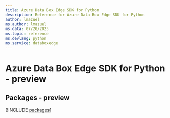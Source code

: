 ```yaml
---
title: Azure Data Box Edge SDK for Python
description: Reference for Azure Data Box Edge SDK for Python
author: lmazuel
ms.author: lmazuel
ms.data: 07/20/2023
ms.topic: reference
ms.devlang: python
ms.service: databoxedge
---
```

# Azure Data Box Edge SDK for Python - preview
## Packages - preview
[!INCLUDE [packages](data-box-edge-index.md)]